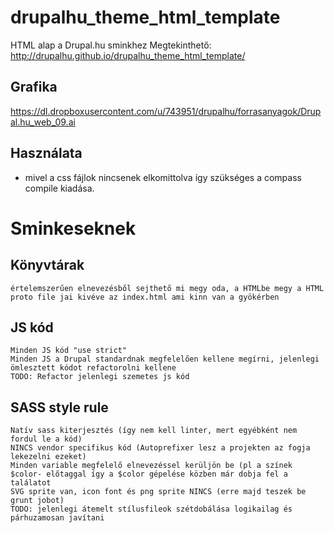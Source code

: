 drupalhu_theme_html_template
============================

HTML alap a Drupal.hu sminkhez
Megtekinthető: http://drupalhu.github.io/drupalhu_theme_html_template/

## Grafika
https://dl.dropboxusercontent.com/u/743951/drupalhu/forrasanyagok/Drupal.hu_web_09.ai

## Használata
* mivel a css fájlok nincsenek elkomittolva így szükséges a compass compile kiadása.


Sminkeseknek
============================

## Könyvtárak
    értelemszerűen elnevezésből sejthető mi megy oda, a HTMLbe megy a HTML proto file jai kivéve az index.html ami kinn van a gyökérben

## JS kód
    Minden JS kód "use strict"
    Minden JS a Drupal standardnak megfelelően kellene megírni, jelenlegi ömlesztett kódot refactorolni kellene
    TODO: Refactor jelenlegi szemetes js kód

## SASS style rule
    Natív sass kiterjesztés (így nem kell linter, mert egyébként nem fordul le a kód)
    NINCS vendor specifikus kód (Autoprefixer lesz a projekten az fogja lekezelni ezeket)
    Minden variable megfelelő elnevezéssel kerüljön be (pl a színek $color- előtaggal így a $color gépelése közben már dobja fel a találatot
    SVG sprite van, icon font és png sprite NINCS (erre majd teszek be grunt jobot)
    TODO: jelenlegi átemelt stílusfileok szétdobálása logikailag és párhuzamosan javítani

